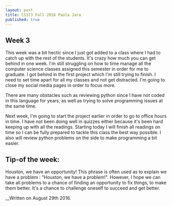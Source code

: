 ```yaml
---
layout: post
title: CS373 Fall 2016 Paola Jara
published: true
---
```


## Week 3




This week was a bit hectic since I just got added to a class where I had to catch up with the rest of the students. It's crazy how much you can get behind in one week. I'm still struggling on how to time manage all the computer science classes assigned this semester in order for me to graduate. I got behind in the first project which I'm still trying to finish. 
I need to set time apart for all my classes and not get distracted. I'm going to close my social media pages in order to focus more.


There are many obstacles such as reviewing python since I have not coded in this language for years, as well as trying to solve programming issues at the same time. 

Next week, I'm going to start the project earlier in order to go to office hours in time. I have not been doing well in quizzes either because it's been hard keeping up with all the readings. Starting today I will finish all readings on time so I can be fully prepared to tackle this class the best way possible. I also will review python problems on the side to make programming a bit easier.




## Tip-of the week:
Houston, we have an opportunity!
This phrase is often used as to explain we have a problem : "Houston, we have a problem!".
However, I hope we can take all problems to a chance of finding an opportunity to fix things, to make them better. It's a chance to challenge oneself to succeed and get better. 




__Written on August 29th 2016.
